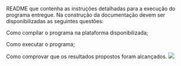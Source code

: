 README que contenha as instruções detalhadas para a execução do programa entregue. Na construção da documentação devem ser disponibilizadas as seguintes questões:

Como compilar o programa na plataforma disponibilizada;

Como executar o programa;

Como comprovar que os resultados propostos foram alcançados.
<img src="https://m.media-amazon.com/images/I/912veQOwCQL._AC_SX355_.jpg">
